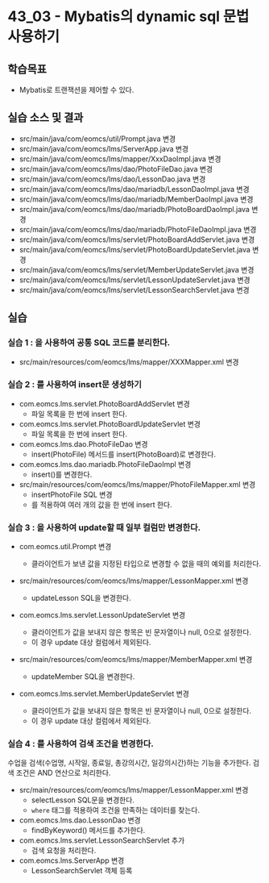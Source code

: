# 43_03 - Mybatis의 dynamic sql 문법 사용하기

## 학습목표
- Mybatis로 트랜잭션을 제어할 수 있다.

## 실습 소스 및 결과
- src/main/java/com/eomcs/util/Prompt.java 변경
- src/main/java/com/eomcs/lms/ServerApp.java 변경
- src/main/java/com/eomcs/lms/mapper/XxxDaoImpl.java 변경
- src/main/java/com/eomcs/lms/dao/PhotoFileDao.java 변경
- src/main/java/com/eomcs/lms/dao/LessonDao.java 변경
- src/main/java/com/eomcs/lms/dao/mariadb/LessonDaoImpl.java 변경
- src/main/java/com/eomcs/lms/dao/mariadb/MemberDaoImpl.java 변경
- src/main/java/com/eomcs/lms/dao/mariadb/PhotoBoardDaoImpl.java 변경
- src/main/java/com/eomcs/lms/dao/mariadb/PhotoFileDaoImpl.java 변경
- src/main/java/com/eomcs/lms/servlet/PhotoBoardAddServlet.java 변경
- src/main/java/com/eomcs/lms/servlet/PhotoBoardUpdateServlet.java 변경
- src/main/java/com/eomcs/lms/servlet/MemberUpdateServlet.java 변경
- src/main/java/com/eomcs/lms/servlet/LessonUpdateServlet.java 변경
- src/main/java/com/eomcs/lms/servlet/LessonSearchServlet.java 변경


## 실습 

### 실습 1 : <sql> 을 사용하여 공통 SQL 코드를 분리한다.
- src/main/resources/com/eomcs/lms/mapper/XXXMapper.xml 변경

### 실습 2 : <foreach>를 사용하여 insert문 생성하기
- com.eomcs.lms.servlet.PhotoBoardAddServlet 변경
  - 파일 목록을 한 번에 insert 한다.
- com.eomcs.lms.servlet.PhotoBoardUpdateServlet 변경
  - 파일 목록을 한 번에 insert 한다.
- com.eomcs.lms.dao.PhotoFileDao 변경
  - insert(PhotoFile) 메서드를 insert(PhotoBoard)로 변경한다.
- com.eomcs.lms.dao.mariadb.PhotoFileDaoImpl 변경
  - insert()를 변경한다.
- src/main/resources/com/eomcs/lms/mapper/PhotoFileMapper.xml 변경
  - insertPhotoFile SQL 변경
  - <foreach>를 적용하여 여러 개의 값을 한 번에 insert 한다.

### 실습 3 : <set>을 사용하여 update할 때 일부 컬럼만 변경한다.

- com.eomcs.util.Prompt 변경
  - 클라이언트가 보낸 값을 지정된 타입으로 변경할 수 없을 때의 예외를 처리한다.
- src/main/resources/com/eomcs/lms/mapper/LessonMapper.xml 변경
  - updateLesson SQL을 변경한다.
- com.eomcs.lms.servlet.LessonUpdateServlet 변경
  - 클라이언트가 값을 보내지 않은 항목은 빈 문자열이나 null, 0으로 설정한다.
  - 이 경우 update 대상 컬럼에서 제외된다.

- src/main/resources/com/eomcs/lms/mapper/MemberMapper.xml 변경
  - updateMember SQL을 변경한다.
- com.eomcs.lms.servlet.MemberUpdateServlet 변경
  - 클라이언트가 값을 보내지 않은 항목은 빈 문자열이나 null, 0으로 설정한다.
  - 이 경우 update 대상 컬럼에서 제외된다.


### 실습 4 : <where>를 사용하여 검색 조건을 변경한다.
수업을 검색(수업명, 시작일, 종료일, 총강의시간, 일강의시간)하는 기능을 추가한다.
검색 조건은 AND 연산으로 처리한다.

- src/main/resources/com/eomcs/lms/mapper/LessonMapper.xml 변경
  - selectLesson SQL문을 변경한다.
  - `where` 태그를 적용하여 조건을 만족하는 데이터를 찾는다. 
- com.eomcs.lms.dao.LessonDao 변경
  - findByKeyword() 메서드를 추가한다.
- com.eomcs.lms.servlet.LessonSearchServlet 추가 
  - 검색 요청을 처리한다.
- com.eomcs.lms.ServerApp 변경
  - LessonSearchServlet 객체 등록 